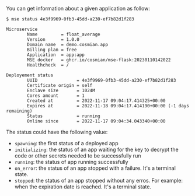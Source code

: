 
You can get information about a given application as follow:

```console
$ mse status 4e3f9969-0fb3-45dd-a230-ef7b82d1f283

Microservice
        Name         = float_average
        Version      = 1.0.0
        Domain name  = demo.cosmian.app
        Billing plan = free
        Application  = app:app
        MSE docker   = ghcr.io/cosmian/mse-flask:20230110142022
        Healthcheck  = /

Deployement status
        UUID               = 4e3f9969-0fb3-45dd-a230-ef7b82d1f283
        Certificate origin = self
        Enclave size       = 1024M
        Cores amount       = 1
        Created at         = 2022-11-17 09:04:17.414325+00:00
        Expires at         = 2022-11-18 09:04:17.414190+00:00 (-1 days remaining)
        Status             = running
        Online since       = 2022-11-17 09:04:34.043340+00:00
```

The status could have the following value:
- `spawning`: the first status of a deployed app
- `initializing`: the status of an app waiting for the key to decrypt the code or other secrets needed to be successfully run
- `running`: the status of app running successfully 
- `on_error`: the status of an app stopped with a failure. It's a terminal state.
- `stopped`: the status of an app stopped without any erros. For example: when the expiration date is reached. It's a terminal state.